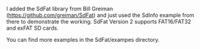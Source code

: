 
I added the SdFat library from Bill Greiman (https://github.com/greiman/SdFat) and just used the SdInfo example from there to demonstrate the working.
SdFat Version 2 supports FAT16/FAT32 and exFAT SD cards.

You can find more examples in the SdFat/exampes directory.

 